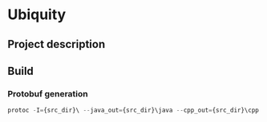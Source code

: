 # Ubiquity

## Project description

## Build

### Protobuf generation
```javascript
protoc -I={src_dir}\ --java_out={src_dir}\java --cpp_out={src_dir}\cpp {src_dir}\remote_command.proto
```